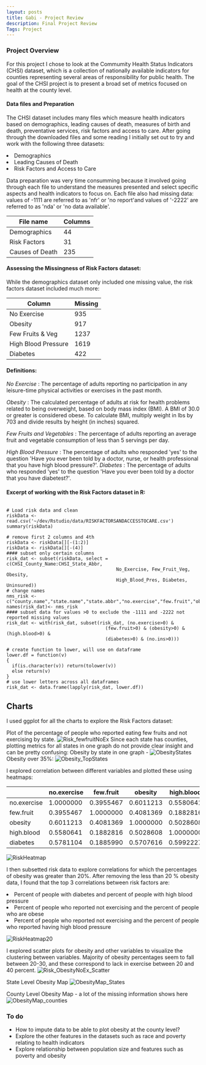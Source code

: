 ```yaml
---
layout: posts
title: Gabi - Project Review
description: Final Project Review
Tags: Project
---
```


### Project Overview 
For this project I chose to look at the Commumity Health Status Indicators (CHSI) dataset, which is a collection of nationally available indicators for counties representing several areas of responsibility for public health. The goal of the CHSI project is to present a broad set of metrics focused on health at the county level.

#### Data files and Preparation
The CHSI dataset includes many files which measure health indicators based on demographics, leading causes of death, measures of birth and death, preventative services, risk factors and access to care.  After going through the downloaded files and some reading I initially set out to try and work with the following three datasets:
<li> Demographics </li>
<li> Leading Causes of Death </li>
<li> Risk Factors and Access to Care </li>

Data preparation was very time consumming because it involved going through each file to understand the measures presented and select specific aspects and health indicators to focus on. Each file also had missing data: values of -1111 are referred to as 'nfr' or 'no report'and values of '-2222' are referred to as 'nda' or 'no data available'.

| File name  	 | Columns | 
| ---------------|---------|
| Demographics   | 44      | 
| Risk Factors   | 31      |
| Causes of Death| 235     |


#### Assessing the Missingness of Risk Factors dataset:

While the demographics dataset only included one missing value, the risk factors dataset included much more:

| Column  	  		  | Missing| 
| --------------------|--------|
| No Exercise		  | 935    | 
| Obesity     		  | 917    |
| Few Fruits  & Veg   | 1237   |
| High Blood Pressure | 1619   |
| Diabetes            | 422    |

#### Definitions: 

<em> No Exercise </em>: The percentage of adults reporting no participation in any leisure-time physical activities or exercises in the past month.

<em> Obesity </em> : The calculated percentage of adults at risk for health problems related to being overweight, based on body mass index (BMI). A BMI of 30.0 or greater is considered obese. To calculate BMI, multiply weight in lbs by 703 and divide results by height (in inches) squared.

<em> Few Fruits and Vegetables </em>: The percentage of adults reporting an average fruit and vegetable consumption of less than 5 servings per day.

<em> High Blood Pressure </em>: The percentage of adults who responded 'yes' to the question 'Have you ever been told by a doctor, nurse, or health professional that you have high blood pressure?'.
<em> Diabetes </em>: The percentage of adults who responded 'yes' to the question 'Have you ever been told by a doctor that you have diabetest?'.

#### Excerpt of working with the Risk Factors dataset in R:

``` { r chunkLabel echo=FALSE, results='asis', comment =''}

# Load risk data and clean
riskData <- read.csv('~/dev/Rstudio/data/RISKFACTORSANDACCESSTOCARE.csv')
summary(riskData)

# remove first 2 columns and 4th
riskData <- riskData[][-(1:2)]
riskData <- riskData[][-(4)]
#### subset only certain columns
risk_dat <- subset(riskData, select = c(CHSI_County_Name:CHSI_State_Abbr, 
                                        No_Exercise, Few_Fruit_Veg, Obesity, 
                                        High_Blood_Pres, Diabetes, Uninsured))
# change names
nms_risk <- c("county.name","state.name","state.abbr","no.exercise","few.fruit","obesity","high.blood","diabetes","no.ins")
names(risk_dat)<- nms_risk
#### subset data for values >0 to exclude the -1111 and -2222 not reported missing values
risk_dat <- with(risk_dat, subset(risk_dat, (no.exercise>0) & 
                                    (few.fruit>0) & (obesity>0) & (high.blood>0) & 
                                    (diabetes>0) & (no.ins>0)))

# create function to lower, will use on dataframe
lower.df = function(v) 
{
  if(is.character(v)) return(tolower(v)) 
  else return(v)
}
# use lower letters across all dataframes 
risk_dat <- data.frame(lapply(risk_dat, lower.df))
```

## Charts
I used ggplot for all the charts to explore the Risk Factors dataset:

Plot of the percentage of people who reported eating few fruits and not exercising by state.
![Risk_fewfruitNoEx](Risk_fewfruitNoEx.png)
Since each state has counties, plotting metrics for all states in one graph do not provide clear insight and can be pretty confusing:
Obesity by state in one graph - 
![ObesityStates](ObesityStates.png)
Obesity over 35%:
![Obesity_TopStates](Obesity_TopStates.png)

I explored correlation between different variables and plotted these using heatmaps:

| 			  | no.exercise | few.fruit  | obesity    | high.blood | diabetes   |
|------------ | ------------|------------|------------|------------|------------|
|no.exercise  | 1.0000000   | 0.3955467  | 0.6011213  | 0.5580641  | 0.5781104  |
|few.fruit    | 0.3955467   | 1.0000000  | 0.4081369  | 0.1882816  | 0.1885990  |
|obesity      | 0.6011213   | 0.4081369  | 1.0000000  | 0.5028608  | 0.5707616  |
|high.blood   | 0.5580641   | 0.1882816  | 0.5028608  | 1.0000000  | 0.5992227  |
|diabetes     | 0.5781104   | 0.1885990  | 0.5707616  | 0.5992227  | 1.0000000  |


![RiskHeatmap](RiskHeatmap.png)

I then subsetted risk data to explore correlations for which the percentages of obesity was greater than 20%. After removing the less than 20 % obesity data, I found that the top 3 correlations between risk factors are:
<li> Percent of people with diabetes and percent of people with high blood pressure </li>
<li> Percent of people who reported not exercising and the percent of people who are obese </li>
<li> Percent of people who reported not exercising and the percent of people who reported having high blood pressure </li>

![RiskHeatmap20](RiskHeatmap20.png)

I explored scatter plots for obesity and other variables to visualize the clustering between variables. Majority of obesity percentages seem to fall between 20-30, and these correspond to lack in exercise between 20 and 40 percent.
![Risk_ObesityNoEx_Scatter](Risk_ObesityNoEx_Scatter.png)


State Level Obesity Map
![ObesityMap_States](ObesityMap_States.png)

County Level Obesity Map - a lot of the missing information shows here
![ObesityMap_counties](ObesityMap_counties.png)

### To do
* How to impute data to be able to plot obesity at the county level?
* Explore the other features in the datasets such as race and poverty relating to health indicators
* Explore relationship between population size and features such as poverty and obesity 

